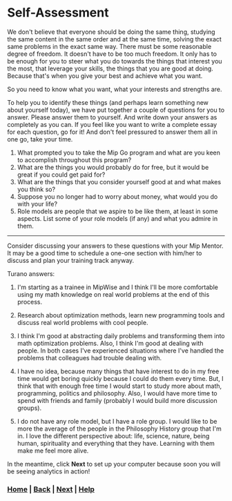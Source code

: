 # Self-Assessment

We don't believe that everyone should be doing the same thing, studying the 
same content in the same order and at the same time, solving the exact same 
problems in the exact same way. There must be some reasonable degree of 
freedom. It doesn't have to be too much freedom. It only has to be enough 
for you to steer what you do towards the things that interest you the most,
that leverage your skills, the things that you are good at doing. Because 
that's when you give your best and achieve what you want.

So you need to know what you want, what your interests and strengths are.

To help you to identify these things (and perhaps learn something new about 
yourself today), we  have put together a couple of questions for you to answer. 
Please answer them to yourself. And write down your answers as completely 
as you can. If you feel like you want to write a complete essay for each 
question, go for it! And don't feel pressured to answer them all in one go, 
take your time.

1. What prompted you to take the Mip Go program and what are you keen to accomplish throughout this program?
2. What are the things you would probably do for free, but it would be great if you could get paid for?
3. What are the things that you consider yourself good at and what makes you think so?
4. Suppose you no longer had to worry about money, what would you do with your life?
5. Role models are people that we aspire to be like them, at least in some aspects. 
   List some of your role models (if any) and what you admire in them.

------------------------------------------------------------------------------
Consider discussing your answers to these questions with your Mip Mentor. 
It may be a good time to schedule a one-one section with him/her to discuss 
and plan your training track anyway.

Turano answers:

1. I'm starting as a trainee in MipWise and
I think I'll be more comfortable using my math
knowledge on real world problems at the end of 
this process.

2. Research about optimization methods, learn
new programming tools and discuss real world 
problems with cool people.

3. I think I'm good at abstracting daily problems
and transforming them into math optimization 
problems. Also,  I think I'm good at dealing
with people. In both cases I've experienced 
situations where I've handled the problems
that colleagues had trouble dealing with.

4. I have no idea, because many things that have
interest to do in my free time would get boring quickly
because I could do them every time. But, I think
that with enough free time I would start to study 
more about math, programming, politics and philosophy.
Also, I would have more time to spend with friends
and family (probably I would build more discussion groups).

5. I do not have any role model, but I have
a role group. I would like to be more the average
of the people in the Philosophy History group that I'm in.
I love the different perspective about: life, 
science, nature, being human, spirituality
and everything that they have. Learning with
them make me feel more alive.

In the meantime, click **Next** to set up your computer because soon you will be seeing analytics 
in action!

### [Home][home] | [Back][back] | [Next][next] | [Help][help]

[home]: ../../README.md
[back]: ../3_agile/README.md
[next]: ../5_installing_python/README.md
[help]: ../../0_help/README.md